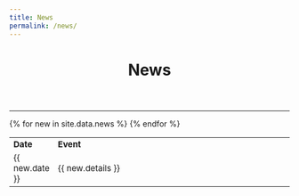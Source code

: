 ```yaml
---
title: News
permalink: /news/
---
```


<!-- ## **News** -->

<header class="masthead text-center">
    <h1>News</h1>
</header>

------


<style>
table td:first-of-type {
    width: 15%;
}
table td:nth-of-type(2) {
    width: 85%;
}
td {
  font-size: 15px !important;
}
</style>


<table>
  <tr>
    <td> <b>Date</b> </td>
    <td> <b>Event</b> </td>
  </tr>
  {% for new in site.data.news %}
  <tr>
    <td> {{ new.date }} </td>
    <td> {{ new.details }} </td>
  </tr>
 {% endfor %}
</table>




<!--
  <div class="news">
    <ul style="list-style-position:outside;padding:20px">
      {% for new in site.data.news %}
      <h4>
          <li> {{ new.date }} | 
            <span>
              {{ new.details }}
            </span>
          </li>
      </h4>
      <br>
      {% endfor %}
    </ul>
  </div>
-->      

